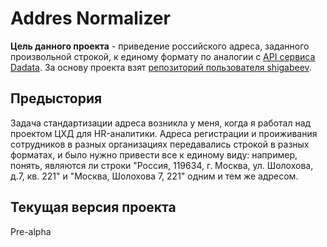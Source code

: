 # Addres Normalizer
**Цель данного проекта** - приведение российского адреса, заданного произвольной строкой,
к единому формату по аналогии с [API сервиса Dadata](https://dadata.ru/api/suggest/address/). За основу проекта взят
[репозиторий пользователя shigabeev](https://github.com/shigabeev/address-normalizer).

## Предыстория
Задача стандартизации адреса возникла у меня, когда я работал над проектом ЦХД для HR-аналитики.
Адреса регистрации и проиживания сотрудников в разных организациях передавались строкой в разных форматах,
и было нужно привести все к единому виду: например, понять, являются ли строки 
"Россия, 119634, г. Москва, ул. Шолохова, д.7, кв. 221" и "Москва, Шолохова 7, 221" одним и тем же адресом.

## Текущая версия проекта
Pre-alpha